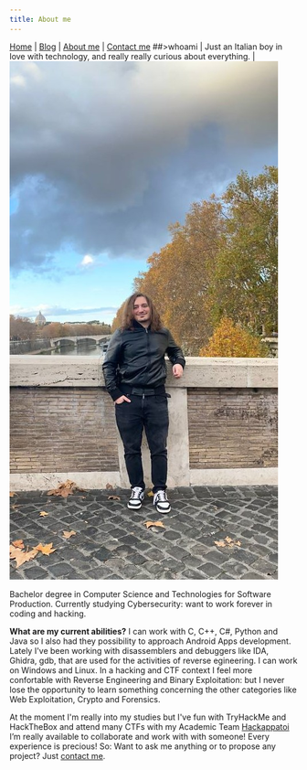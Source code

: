 ```yaml
---
title: About me
---
```

[Home](index.md) | [Blog](blog.md) | [About me](about.md) | [Contact me](contact.md)
##>whoami
| Just an Italian boy in love with technology, and really really curious about everything. | ![](/img/retro.jpg)

Bachelor degree in Computer Science and Technologies for Software Production.
Currently studying Cybersecurity: want to work forever in coding and hacking.

**What are my current abilities?**
I can work with C, C++, C#, Python and Java so I also had they possibility to approach Android Apps development.
Lately I've been working with disassemblers and debuggers like IDA, Ghidra, gdb, that are used for the activities of reverse egineering.
I can work on Windows and Linux.
In a hacking and CTF context I feel more confortable with Reverse Engineering and Binary Exploitation: but I never lose the opportunity to learn something concerning the other categories like Web Exploitation, Crypto and Forensics.

At the moment I'm really into my studies but I've fun with TryHackMe and HackTheBox and attend many CTFs with my Academic Team [Hackappatoi](https://hackappatoi.github.io/)
I’m really available to collaborate and work with with someone! Every experience is precious! So:
Want to ask me anything or to propose any project? Just [contact me](contact.md).

